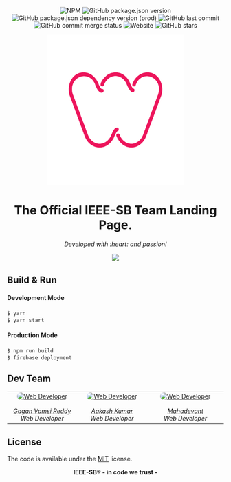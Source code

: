 <p align="center">
	<a>
		<img alt="NPM" src="https://img.shields.io/npm/l/react?color=black">
		<img alt="GitHub package.json version" src="https://img.shields.io/github/package-json/v/Aakash074/IEEE-SB-NITW?color=red&label=Version">
		<img alt="GitHub package.json dependency version (prod)" src="https://img.shields.io/github/package-json/dependency-version/Aakash074/IEEE-SB-NITW/react">
		<img alt="GitHub last commit" src="https://img.shields.io/github/last-commit/Aakash074/IEEE-SB-NITW?color=purple">
		<img alt="GitHub commit merge status" src="https://img.shields.io/github/commit-status/gaganvamsi2/IEEE-SB-NITW1/master/bd6264ef8186205d4838f8bb505391c184e8ef64?color=orange&label=Commit">
		<img alt="Website" src="https://img.shields.io/website?down_color=red&down_message=maintenance&style=flat-square&up_message=online&url=https%3A%2F%2FIEEE-SB.net"> <img alt="GitHub stars" src="https://img.shields.io/github/stars/Aakash074/IEEE-SB-NITW?style=social">
	</a>
</p>
<p align="center">
	<a href="https://IEEE-SB.net">
		<img width="320" height="348" src="https://github.com/Aakash074/IEEE-SB-NITW/blob/master/favicon.ico?raw=true" alt="IEEE-SB">
	</a>
</p>


<p align="center">
 <h1 align="center">The Official IEEE-SB Team Landing Page.</h1>
</p>

<p align="center">
 <i>Developed with :heart: and passion!</i>
</p>

<p align="center">
    <img src="https://www.linkapi.solutions/uploads/2019/05/Developer-Experience.gif">
</p>

## Build & Run

#### Development Mode

```bsh
$ yarn
$ yarn start
```

#### Production Mode

```bsh
$ npm run build
$ firebase deployment
```

## Dev Team

<table align="center">
<tbody>
  <tr>
    <td align="center" valign="top" width="11%">
      <a href="https://github.com/gagamvamsi2">
        <img
          alt="Web Developer"
          src="https://avatars1.githubusercontent.com/u/38627023?s=400&v=4"
          style="border-radius: 50px"
          width="100"
          height="100"
        />
        <br />
        <br />
        <i>Gagan Vamsi Reddy</i>
        <br />
      </a>
      <i>Web Developer</i>
    </td>
    <td align="center" valign="top" width="11%">
      <a href="https://github.com/Aakash074">
        <img
          alt="Web Developer"
          src="https://avatars1.githubusercontent.com/u/38627023?s=400&v=4"
          style="border-radius: 50px"
          width="100"
          height="100"
        />
        <br />
        <br />
        <i>Aakash Kumar</i>
        <br />
      </a>
      <i>Web Developer</i>
    </td>
    <td align="center" valign="top" width="11%">
      <a href="https://github.com/x">
        <img
          alt="Web Developer"
          src="https://github.com/x"
          style="border-radius: 50px"
          width="100"
          height="100"
        />
        <br />
        <br />
        <i>Mahadevant</i>
        <br />
      </a>
      <i>Web Developer</i>
    </td>
  </tr>
</tbody>
</table>


## License

The code is available under the [MIT](https://github.com/IEEE-SB-Team/IEEE-SB-Website/blob/master/LICENSE) license.

<p align="center">
 <b>IEEE-SB® - in code we trust -
</p>
